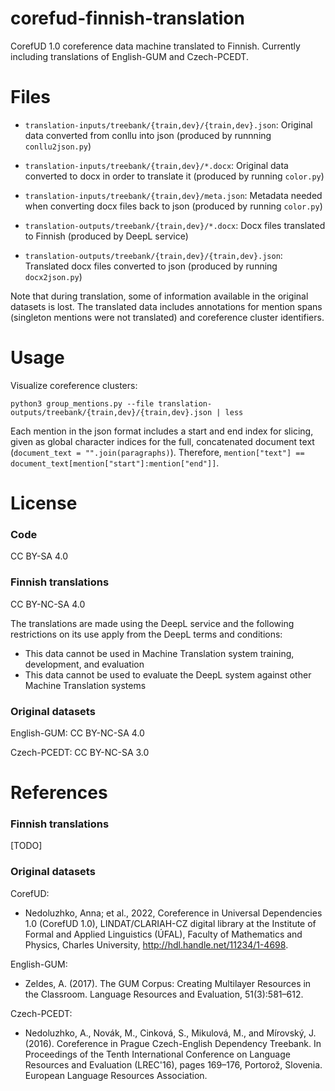 # corefud-finnish-translation

CorefUD 1.0 coreference data machine translated to Finnish. Currently including translations of English-GUM and Czech-PCEDT.

# Files

* `translation-inputs/treebank/{train,dev}/{train,dev}.json`: Original data converted from conllu into json (produced by runnning `conllu2json.py`)
* `translation-inputs/treebank/{train,dev}/*.docx`: Original data converted to docx in order to translate it (produced by running `color.py`)
* `translation-inputs/treebank/{train,dev}/meta.json`: Metadata needed when converting docx files back to json (produced by running `color.py`)

* `translation-outputs/treebank/{train,dev}/*.docx`: Docx files translated to Finnish (produced by DeepL service)
* `translation-outputs/treebank/{train,dev}/{train,dev}.json`: Translated docx files converted to json (produced by running `docx2json.py`)


Note that during translation, some of information available in the original datasets is lost. The translated data includes annotations for mention spans (singleton mentions were not translated) and coreference cluster identifiers.

# Usage

Visualize coreference clusters:

`python3 group_mentions.py --file translation-outputs/treebank/{train,dev}/{train,dev}.json | less`

Each mention in the json format includes a start and end index for slicing, given as global character indices for the full, concatenated document text (`document_text = "".join(paragraphs)`). Therefore, `mention["text"] == document_text[mention["start"]:mention["end"]]`.


# License

### Code

CC BY-SA 4.0

### Finnish translations

CC BY-NC-SA 4.0

The translations are made using the DeepL service and the following restrictions on its use apply from the DeepL terms and conditions:
* This data cannot be used in Machine Translation system training, development, and evaluation
* This data cannot be used to evaluate the DeepL system against other Machine Translation systems

### Original datasets

English-GUM: CC BY-NC-SA 4.0

Czech-PCEDT: CC BY-NC-SA 3.0


# References

### Finnish translations

[TODO]

### Original datasets

CorefUD:
* Nedoluzhko, Anna; et al., 2022, Coreference in Universal Dependencies 1.0 (CorefUD 1.0), LINDAT/CLARIAH-CZ digital library at the Institute of Formal and Applied Linguistics (ÚFAL), Faculty of Mathematics and Physics, Charles University, http://hdl.handle.net/11234/1-4698.

English-GUM:
* Zeldes, A. (2017). The GUM Corpus: Creating Multilayer Resources in the Classroom. Language Resources and Evaluation, 51(3):581–612.

Czech-PCEDT:
* Nedoluzhko, A., Novák, M., Cinková, S., Mikulová, M., and Mírovský, J. (2016). Coreference in Prague Czech-English Dependency Treebank.  In Proceedings of the Tenth International Conference on Language Resources and Evaluation (LREC'16), pages 169–176, Portorož, Slovenia. European Language Resources Association.
